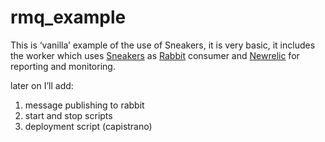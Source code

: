 rmq_example
===========
This is ‘vanilla’ example of the use of Sneakers, 
it is very basic, it includes the worker which uses [Sneakers](https://github.com/jondot/sneakers) as [Rabbit](http://www.rabbitmq.com/) consumer and [Newrelic](http://newrelic.com/) for reporting and monitoring.

later on I’ll add:
1. message publishing to rabbit
2. start and stop scripts
3. deployment script (capistrano)
